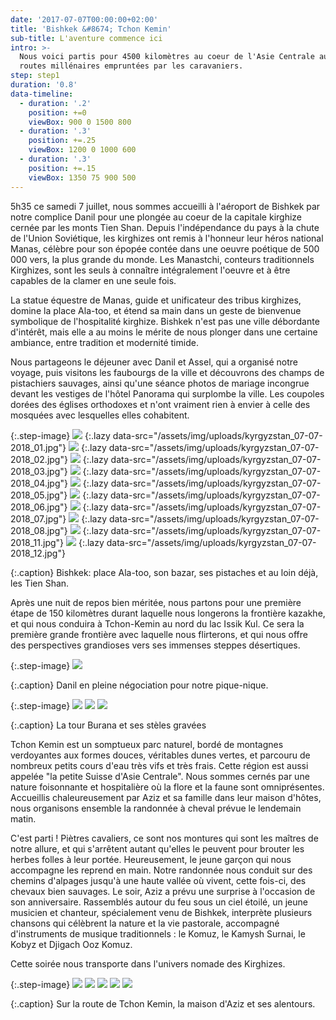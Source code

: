 ```yaml
---
date: '2017-07-07T00:00:00+02:00'
title: 'Bishkek &#8674; Tchon Kemin'
sub-title: L'aventure commence ici
intro: >-
  Nous voici partis pour 4500 kilomètres au coeur de l'Asie Centrale au fil des
  routes millénaires empruntées par les caravaniers.
step: step1
duration: '0.8'
data-timeline:
  - duration: '.2'
    position: +=0
    viewBox: 900 0 1500 800
  - duration: '.3'
    position: +=.25
    viewBox: 1200 0 1000 600
  - duration: '.3'
    position: +=.15
    viewBox: 1350 75 900 500
---
```

5h35 ce samedi 7 juillet, nous sommes accueilli à l'aéroport de Bishkek par notre complice Danil pour une plongée au coeur de la capitale kirghize cernée par les monts Tien Shan. 
Depuis l'indépendance du pays à la chute de l'Union Soviétique, les kirghizes ont remis à l'honneur leur héros national Manas, célèbre pour son épopée contée dans une oeuvre poétique de 500 000 vers, la plus grande du monde. Les Manastchi, conteurs traditionnels Kirghizes, sont les seuls à connaître intégralement l'oeuvre et à être capables de la clamer en une seule fois.

La statue équestre de Manas, guide et unificateur des tribus kirghizes, domine la place Ala-too, et étend sa main dans un geste de bienvenue symbolique de l'hospitalité kirghize. Bishkek n'est pas une ville débordante d'intérêt, mais elle a au moins le mérite de nous plonger dans une certaine ambiance, entre tradition et modernité timide.

Nous partageons le déjeuner avec Danil et Assel, qui a organisé notre voyage, puis visitons les faubourgs de la ville et découvrons des champs de pistachiers sauvages, ainsi qu'une séance photos de mariage incongrue devant les vestiges de l'hôtel Panorama qui surplombe la ville. Les coupoles dorées des églises orthodoxes et n'ont vraiment rien à envier à celle des mosquées avec lesquelles elles cohabitent.

{:.step-image}
[![](/assets/img/uploads/kyrgyzstan_07-07-2018_01.jpg)](/assets/img/uploads/kyrgyzstan_07-07-2018_01.jpg "Bishkek street art")
{:.lazy data-src="/assets/img/uploads/kyrgyzstan_07-07-2018_01.jpg"}
[![](/assets/img/uploads/kyrgyzstan_07-07-2018_02.jpg)](/assets/img/uploads/kyrgyzstan_07-07-2018_02.jpg "Bishkek Ala Too")
{:.lazy data-src="/assets/img/uploads/kyrgyzstan_07-07-2018_02.jpg"}
[![](/assets/img/uploads/kyrgyzstan_07-07-2018_03.jpg)](/assets/img/uploads/kyrgyzstan_07-07-2018_03.jpg "Bishkek Bazar")
{:.lazy data-src="/assets/img/uploads/kyrgyzstan_07-07-2018_03.jpg"}
[![](/assets/img/uploads/kyrgyzstan_07-07-2018_04.jpg)](/assets/img/uploads/kyrgyzstan_07-07-2018_04.jpg "Bishkek Bazar")
{:.lazy data-src="/assets/img/uploads/kyrgyzstan_07-07-2018_04.jpg"}
[![](/assets/img/uploads/kyrgyzstan_07-07-2018_05.jpg)](/assets/img/uploads/kyrgyzstan_07-07-2018_05.jpg "Bishkek Bazar")
{:.lazy data-src="/assets/img/uploads/kyrgyzstan_07-07-2018_05.jpg"}
[![](/assets/img/uploads/kyrgyzstan_07-07-2018_06.jpg)](/assets/img/uploads/kyrgyzstan_07-07-2018_06.jpg "Bishkek Bazar")
{:.lazy data-src="/assets/img/uploads/kyrgyzstan_07-07-2018_06.jpg"}
[![](/assets/img/uploads/kyrgyzstan_07-07-2018_07.jpg)](/assets/img/uploads/kyrgyzstan_07-07-2018_07.jpg "Bishkek Bazar")
{:.lazy data-src="/assets/img/uploads/kyrgyzstan_07-07-2018_07.jpg"}
[![](/assets/img/uploads/kyrgyzstan_07-07-2018_08.jpg)](/assets/img/uploads/kyrgyzstan_07-07-2018_08.jpg "Bishkek Bazar")
{:.lazy data-src="/assets/img/uploads/kyrgyzstan_07-07-2018_08.jpg"}
[![](/assets/img/uploads/kyrgyzstan_07-07-2018_11.jpg)](/assets/img/uploads/kyrgyzstan_07-07-2018_11.jpg "Bishkek pistaches")
{:.lazy data-src="/assets/img/uploads/kyrgyzstan_07-07-2018_11.jpg"}
[![](/assets/img/uploads/kyrgyzstan_07-07-2018_12.jpg)](/assets/img/uploads/kyrgyzstan_07-07-2018_12.jpg "Bishkek")
{:.lazy data-src="/assets/img/uploads/kyrgyzstan_07-07-2018_12.jpg"}

{:.caption}
Bishkek: place Ala-too, son bazar, ses pistaches et au loin déjà, les Tien Shan.

Après une nuit de repos bien méritée, nous partons pour une première étape de 150 kilomètres durant laquelle nous longerons la frontière kazakhe, et qui nous conduira à Tchon-Kemin au nord du lac Issik Kul. Ce sera la première grande frontière avec laquelle nous flirterons, et qui nous offre des perspectives grandioses vers ses immenses steppes désertiques.

{:.step-image}
[![](/assets/img/uploads/kyrgyzstan_08-07-2018_01.jpg)](/assets/img/uploads/kyrgyzstan_08-07-2018_01.jpg "Bishkek route")

{:.caption}
Danil en pleine négociation pour notre pique-nique.

{:.step-image}
[![](/assets/img/uploads/kyrgyzstan_08-07-2018_02.jpg)](/assets/img/uploads/kyrgyzstan_08-07-2018_02.jpg "Tour Burana")
[![](/assets/img/uploads/kyrgyzstan_08-07-2018_03.jpg)](/assets/img/uploads/kyrgyzstan_08-07-2018_03.jpg "Tour Burana")
[![](/assets/img/uploads/kyrgyzstan_08-07-2018_04.jpg)](/assets/img/uploads/kyrgyzstan_08-07-2018_04.jpg "Tour Burana")

{:.caption}
La tour Burana et ses stèles gravées

Tchon Kemin est un somptueux parc naturel, bordé de montagnes verdoyantes aux formes douces, véritables dunes vertes, et parcouru de nombreux petits cours d'eau très vifs et très frais. Cette région est aussi appelée "la petite Suisse d'Asie Centrale". Nous sommes cernés par une nature foisonnante et hospitalière où la flore et la faune sont omniprésentes. Accueillis chaleureusement par Aziz et sa famille dans leur maison d'hôtes, nous organisons ensemble la randonnée à cheval prévue le lendemain matin. 

C'est parti ! Piètres cavaliers, ce sont nos montures qui sont les maîtres de notre allure, et qui s'arrêtent autant qu'elles le peuvent pour brouter les herbes folles à leur portée. Heureusement, le jeune garçon qui nous accompagne les reprend en main. Notre randonnée nous conduit sur des chemins d'alpages jusqu'à une haute vallée où vivent, cette fois-ci, des chevaux bien sauvages. 
Le soir, Aziz a prévu une surprise à l'occasion de son anniversaire. Rassemblés autour du feu sous un ciel étoilé, un jeune musicien et chanteur, spécialement venu de Bishkek, interprète plusieurs chansons qui célèbrent la nature et la vie pastorale, accompagné d'instruments de musique traditionnels : le Komuz, le Kamysh Surnai, le Kobyz et Djigach Ooz Komuz.

Cette soirée nous transporte dans l'univers nomade des Kirghizes.

{:.step-image}
[![](/assets/img/uploads/kyrgyzstan_08-07-2018_05.jpg)](/assets/img/uploads/kyrgyzstan_08-07-2018_05.jpg "Route de Tchon Kemin")
[![](/assets/img/uploads/kyrgyzstan_08-07-2018_06.jpg)](/assets/img/uploads/kyrgyzstan_08-07-2018_06.jpg "Route de Tchon Kemin")
[![](/assets/img/uploads/kyrgyzstan_08-07-2018_07.jpg)](/assets/img/uploads/kyrgyzstan_08-07-2018_07.jpg "Tchon Kemin Guest House")
[![](/assets/img/uploads/kyrgyzstan_08-07-2018_08.jpg)](/assets/img/uploads/kyrgyzstan_08-07-2018_08.jpg "Tchon Kemin Guest House")
[![](/assets/img/uploads/kyrgyzstan_08-07-2018_09.jpg)](/assets/img/uploads/kyrgyzstan_08-07-2018_09.jpg "Tchon Kemin Guest House")

{:.caption}
Sur la route de Tchon Kemin, la maison d'Aziz et ses alentours.


